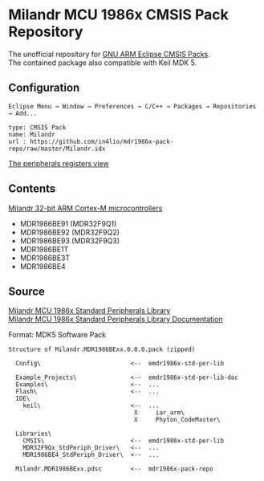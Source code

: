 # Milandr MCU 1986x CMSIS Pack Repository

The unofficial repository for [GNU ARM Eclipse CMSIS Packs](http://gnuarmeclipse.github.io/plugins/packs-manager/).<br>
The contained package also compatible with Keil MDK 5.

## Configuration

```
Eclipse Menu → Window → Preferences → C/C++ → Packages → Repositories → Add...
```

```
type: CMSIS Pack
name: Milandr
url : https://github.com/in4lio/mdr1986x-pack-repo/raw/master/Milandr.idx 
```

[The peripherals registers view](http://gnuarmeclipse.github.io/debug/peripheral-registers/)

## Contents

[Milandr 32-bit АRМ Cortex-М microcontrollers](http://milandr.ru/en/index.php?mact=Products,cntnt01,default,0&cntnt01hierarchyid=5&cntnt01returnid=141)

- MDR1986BE91 (MDR32F9Q1)
- MDR1986BE92 (MDR32F9Q2)
- MDR1986BE93 (MDR32F9Q3)
- MDR1986BE1T
- MDR1986BE3T
- MDR1986BE4

## Source

[Milandr MCU 1986x Standard Peripherals Library](https://github.com/eldarkg/emdr1986x-std-per-lib)<br>
[Milandr MCU 1986x Standard Peripherals Library Documentation](https://github.com/eldarkg/emdr1986x-std-per-lib-doc)

Format: MDK5 Software Pack

```
Structure of Milandr.MDR1986BExx.0.0.0.pack (zipped)

  Config\                         <--  emdr1986x-std-per-lib

  Example_Projects\               <--  emdr1986x-std-per-lib-doc
  Examples\                       <--  ...
  Flash\                          <--  ...
  IDE\
    keil\                         <--  ...
                                   X     iar_arm\
                                   X     Phyton_CodeMaster\
	
  Libraries\                      
    CMSIS\                        <--  emdr1986x-std-per-lib
    MDR32F9Qx_StdPeriph_Driver\   <--  ...
    MDR1986BE4_StdPeriph_Driver\  <--  ...
	
  Milandr.MDR1986BExx.pdsc        <--  mdr1986x-pack-repo
```
